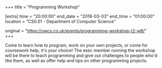 +++
title = "Programming Workshop"

[extra]
time = "20:00:00"
end_date = "2018-03-03"
end_time = "01:00:00"
location = "CS0.01 - Department of Computer Science"

original = "https://uwcs.co.uk/events/programming-workshop-t2-w8/"    
+++

Come to learn how to program, work on your own projects, or come for coursework help, it's your choice\! The exec member running the workshop will be there to teach programming and give out challenges to people who'd like them, as well as offer help and tips on other programming projects.

